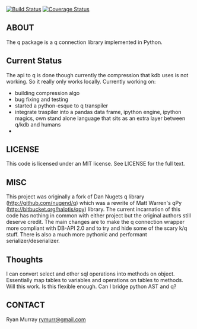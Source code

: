 [![Build Status](https://travis-ci.org/rymurr/q.svg?branch=master)](https://travis-ci.org/rymurr/q)
[![Coverage Status](https://coveralls.io/repos/rymurr/q/badge.png)](https://coveralls.io/r/rymurr/q)

## ABOUT ##

The q package is a q connection library implemented in Python.

## Current Status
The api to q is done though currently the compression that kdb uses is not working. So it really only works locally. Currently working on:

 * building compression algo
 * bug fixing and testing
 * started a python-esque to q transpiler
 * integrate traspiler into a pandas data frame, ipython engine, ipython magics, own stand alone language that sits as an extra layer between q/kdb and humans
 * 
## LICENSE ##

This code is licensed under an MIT license.  See LICENSE for
the full text.

## MISC ##

This project was originally a fork of Dan Nugets q library (http://github.com/nugend/q) which was a rewrite of Matt Warren's qPy (http://bitbucket.org/halotis/qpy) library. The current incarnation of this code has nothing in common with either project but the original authors still deserve credit. The main changes are to make the q connection wrapper more compliant with DB-API 2.0 and to try and hide some of the scary k/q stuff. There is also a much more pythonic and performant serializer/deserializer.

## Thoughts
I can convert select and other sql operations into methods on object. Essentially map tables to variables and operations on tables to methods. Will this work. Is this flexible enough. Can I bridge python AST and q?

## CONTACT ##

Ryan Murray
rymurr@gmail.com
